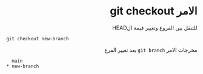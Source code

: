 <div dir="rtl">

# الامر git checkout


للتنقل بين الفروع وتغيير قيمة الHEAD

</div>

```
git checkout new-branch
```

<div dir="rtl">

مخرجات الامر `git branch` بعد تغيير الفرع

</div>



```
  main
* new-branch
```


